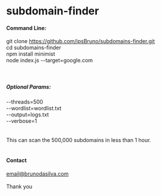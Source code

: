 # subdomain-finder


#### Command Line:
git clone https://github.com/ipsBruno/subdomains-finder.git<br/>
cd subdomains-finder<br/>
npm install minimist<br/>
node index.js --target=google.com<br/>
<br/>
<br/>
##### Optional Params:
--threads=500<br>
--wordlist=wordlist.txt<br>
--output=logs.txt<br>
--verbose=1<br>
<br/>
<br/>
This can scan the 500,000 subdomains in less than 1 hour.
<br/>
<br/>
#### Contact
email@brunodasilva.com
<br/>
<br/>
Thank you